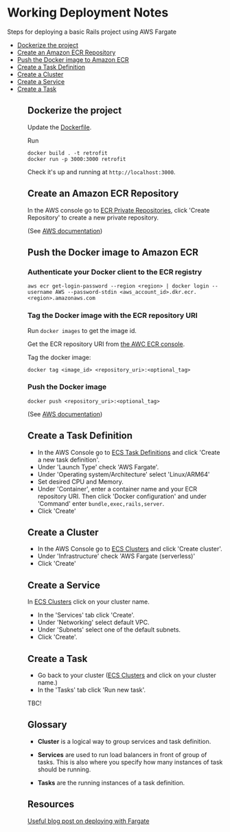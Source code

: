 # Working Deployment Notes

Steps for deploying a basic Rails project using AWS Fargate

<ul>
  <li><a href='#dockerize-the-project'>Dockerize the project</a></li>
  <li><a href='#create-an-ecr-repo'>Create an Amazon ECR Repository</a></li>
  <li><a href='#push-the-image'>Push the Docker image to Amazon ECR</a></li>
  <li><a href='#create-task-definition'>Create a Task Definition</a></li>
  <li><a href='#create-a-cluster'>Create a Cluster</a></li>
  <li><a href='#create-a-service'>Create a Service</a></li>
  <li><a href='#create-a-task'>Create a Task</a></li>
<ul>

<a id='dockerize-the-project'></a>
## Dockerize the project

Update the [Dockerfile](https://github.com/unboxed/retrofit/blob/main/Dockerfile).

Run
```
docker build . -t retrofit
docker run -p 3000:3000 retrofit
```

Check it's up and running at `http://localhost:3000`.

<a id='create-an-ecr-repo'></a>
## Create an Amazon ECR Repository

In the AWS console go to [ECR Private Repositories](https://console.aws.amazon.com/ecr/private-registry/repositories), click 'Create Repository' to create a new private repository.

(See [AWS documentation](https://docs.aws.amazon.com/AmazonECR/latest/userguide/repository-create.html))

<a id='push-the-image'></a>
## Push the Docker image to Amazon ECR

### Authenticate your Docker client to the ECR registry

`aws ecr get-login-password --region <region> | docker login --username AWS --password-stdin <aws_account_id>.dkr.ecr.<region>.amazonaws.com`

### Tag the Docker image with the ECR repository URI

Run `docker images` to get the image id.

Get the ECR repository URI from [the AWC ECR console](https://console.aws.amazon.com/ecr/private-registry/repositories).

Tag the docker image: 

`docker tag <image_id> <repository_uri>:<optional_tag>`

### Push the Docker image

`docker push <repository_uri>:<optional_tag>`

(See [AWS documentation](https://docs.aws.amazon.com/AmazonECR/latest/userguide/docker-push-ecr-image.html))

<a id='create-task-definition'></a>
## Create a Task Definition

- In the AWS Console go to [ECS Task Definitions](https://console.aws.amazon.com/ecs/v2/task-definitions) and click 'Create a new task definition'.
- Under 'Launch Type' check 'AWS Fargate'.
- Under 'Operating system/Architecture' select 'Linux/ARM64'
- Set desired CPU and Memory.
- Under 'Container', enter a container name and your ECR repository URI. Then click 'Docker configuration' and under 'Command' enter `bundle,exec,rails,server`.
- Click 'Create'

<a id='create-a-cluster'></a>
## Create a Cluster

- In the AWS Console go to [ECS Clusters](https://console.aws.amazon.com/ecs/v2/clusters) and click 'Create cluster'.
- Under 'Infrastructure' check 'AWS Fargate (serverless)'
- Click 'Create'

<a id='create-a-service'></a>
## Create a Service

In [ECS Clusters](https://console.aws.amazon.com/ecs/v2/clusters) click on your cluster name.

- In the 'Services' tab click 'Create'.
- Under 'Networking' select default VPC.
- Under 'Subnets' select one of the default subnets.
- Click 'Create'. 

<a id='create-a-task'></a>
## Create a Task

- Go back to your cluster ([ECS Clusters](https://console.aws.amazon.com/ecs/v2/clusters) and click on your cluster name.)
- In the 'Tasks' tab click 'Run new task'.

TBC!


## Glossary

- <strong>Cluster</strong> is a logical way to group services and task definition.

- <strong>Services</strong> are used to run load balancers in front of group of tasks. This is also where you specify how many instances of task should be running.

- <strong>Tasks</strong> are the running instances of a task definition.


## Resources

[Useful blog post on deploying with Fargate](https://allenchun.medium.com/deploy-rails-app-image-in-serverless-way-using-aws-fargate-aa79369e9196)

